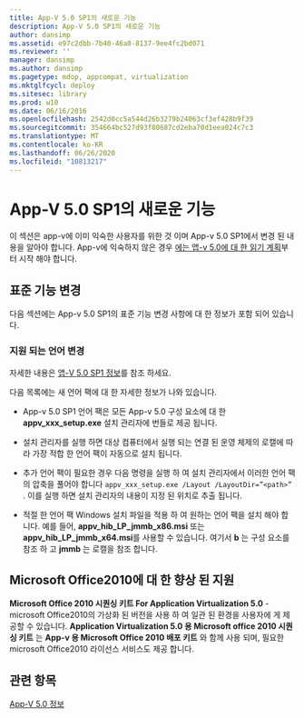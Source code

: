 ```yaml
---
title: App-V 5.0 SP1의 새로운 기능
description: App-V 5.0 SP1의 새로운 기능
author: dansimp
ms.assetid: e97c2dbb-7b40-46a0-8137-9ee4fc2bd071
ms.reviewer: ''
manager: dansimp
ms.author: dansimp
ms.pagetype: mdop, appcompat, virtualization
ms.mktglfcycl: deploy
ms.sitesec: library
ms.prod: w10
ms.date: 06/16/2016
ms.openlocfilehash: 2542d0cc5a544d26b3279b24063cf3ef428b9f39
ms.sourcegitcommit: 354664bc527d93f80687cd2eba70d1eea024c7c3
ms.translationtype: MT
ms.contentlocale: ko-KR
ms.lasthandoff: 06/26/2020
ms.locfileid: "10813217"
---
```

# App-V 5.0 SP1의 새로운 기능


이 섹션은 app-v에 이미 익숙한 사용자를 위한 것 이며 App-v 5.0 SP1에서 변경 된 내용을 알아야 합니다. App-v에 익숙하지 않은 경우 [에는 앱-v 5.0에 대 한 읽기 계획](planning-for-app-v-50-rc.md)부터 시작 해야 합니다.

## 표준 기능 변경


다음 섹션에는 App-v 5.0 SP1의 표준 기능 변경 사항에 대 한 정보가 포함 되어 있습니다.

### 지원 되는 언어 변경

자세한 내용은 [앱-V 5.0 SP1 정보](about-app-v-50-sp1.md)를 참조 하세요.

다음 목록에는 새 언어 팩에 대 한 자세한 정보가 나와 있습니다.

-   App-v 5.0 SP1 언어 팩은 모든 App-v 5.0 구성 요소에 대 한 **appv\_xxx\_setup.exe** 설치 관리자에 번들로 제공 됩니다.

-   설치 관리자를 실행 하면 대상 컴퓨터에서 실행 되는 연결 된 운영 체제의 로캘에 따라 가장 적합 한 언어 팩이 자동으로 설치 됩니다.

-   추가 언어 팩이 필요한 경우 다음 명령을 실행 하 여 설치 관리자에서 이러한 언어 팩의 압축을 풀어야 합니다 `appv_xxx_setup.exe /Layout /LayoutDir=”<path>”` . 이를 실행 하면 설치 관리자의 내용이 지정 된 위치로 추출 됩니다.

-   적절 한 언어 팩 Windows 설치 파일을 적용 하 여 원하는 언어 팩을 설치 해야 합니다. 예를 들어, **appv\_hib\_LP\_jmmb\_x86.msi** 또는 **appv\_hib\_LP\_jmmb\_x64.msi**를 사용할 수 있습니다. 여기서 **b** 는 구성 요소를 참조 하 고 **jmmb** 는 로캘을 참조 합니다.

## Microsoft Office2010에 대 한 향상 된 지원


**Microsoft Office 2010 시퀀싱 키트 For Application Virtualization 5.0** -microsoft Office2010의 가상화 된 버전을 사용 하 여 일관 된 환경을 사용자에 게 제공할 수 있습니다. **Application Virtualization 5.0 용 Microsoft office 2010 시퀀싱 키트** 는 **App-v 용 Microsoft Office 2010 배포 키트** 와 함께 사용 되며, 필요한 microsoft Office2010 라이선스 서비스도 제공 합니다.






## 관련 항목


[App-V 5.0 정보](about-app-v-50.md)

 

 





